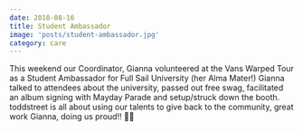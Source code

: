 ```yaml
---
date: 2018-08-16
title: Student Ambassador
image: 'posts/student-ambassador.jpg'
category: care
---
```


This weekend our Coordinator, Gianna volunteered at the Vans Warped Tour as a Student Ambassador for Full Sail University (her Alma Mater!) Gianna talked to attendees about the university, passed out free swag, facilitated an album signing with Mayday Parade and setup/struck down the booth. toddstreet is all about using our talents to give back to the community, great work Gianna, doing us proud!! 👏🏻
